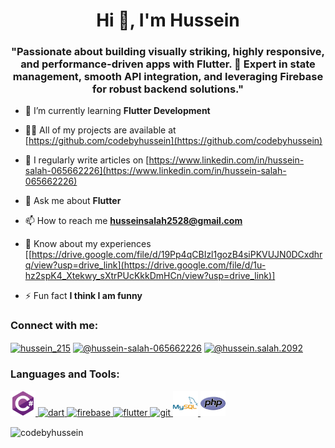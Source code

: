 <h1 align="center">Hi 👋, I'm Hussein</h1>
<h3 align="center">"Passionate about building visually striking, highly responsive, and performance-driven apps with Flutter. 🚀 Expert in state management, smooth API integration, and leveraging Firebase for robust backend solutions."</h3>

- 🌱 I’m currently learning **Flutter Development**

- 👨‍💻 All of my projects are available at [https://github.com/codebyhussein](https://github.com/codebyhussein)

- 📝 I regularly write articles on [https://www.linkedin.com/in/hussein-salah-065662226](https://www.linkedin.com/in/hussein-salah-065662226)

- 💬 Ask me about **Flutter**

- 📫 How to reach me **husseinsalah2528@gmail.com**

- 📄 Know about my experiences [[https://drive.google.com/file/d/19Pp4qCBIzl1gozB4siPKVUJN0DCxdhrq/view?usp=drive_link](https://drive.google.com/file/d/1u-hz2spK4_Xtekwy_sXtrPUcKkkDmHCn/view?usp=drive_link)] 

- ⚡ Fun fact **I think I am funny**

<h3 align="left">Connect with me:</h3>
<p align="left">
<a href="https://twitter.com/hussein_215" target="blank"><img align="center" src="https://raw.githubusercontent.com/rahuldkjain/github-profile-readme-generator/master/src/images/icons/Social/twitter.svg" alt="hussein_215" height="30" width="40" /></a>
<a href="https://linkedin.com/in/@hussein-salah-065662226" target="blank"><img align="center" src="https://raw.githubusercontent.com/rahuldkjain/github-profile-readme-generator/master/src/images/icons/Social/linked-in-alt.svg" alt="@hussein-salah-065662226" height="30" width="40" /></a>
<a href="https://fb.com/@hussein.salah.2092" target="blank"><img align="center" src="https://raw.githubusercontent.com/rahuldkjain/github-profile-readme-generator/master/src/images/icons/Social/facebook.svg" alt="@hussein.salah.2092" height="30" width="40" /></a>
</p>

<h3 align="left">Languages and Tools:</h3>
<p align="left"> <a href="https://www.w3schools.com/cs/" target="_blank" rel="noreferrer"> <img src="https://raw.githubusercontent.com/devicons/devicon/master/icons/csharp/csharp-original.svg" alt="csharp" width="40" height="40"/> </a> <a href="https://dart.dev" target="_blank" rel="noreferrer"> <img src="https://www.vectorlogo.zone/logos/dartlang/dartlang-icon.svg" alt="dart" width="40" height="40"/> </a> <a href="https://firebase.google.com/" target="_blank" rel="noreferrer"> <img src="https://www.vectorlogo.zone/logos/firebase/firebase-icon.svg" alt="firebase" width="40" height="40"/> </a> <a href="https://flutter.dev" target="_blank" rel="noreferrer"> <img src="https://www.vectorlogo.zone/logos/flutterio/flutterio-icon.svg" alt="flutter" width="40" height="40"/> </a> <a href="https://git-scm.com/" target="_blank" rel="noreferrer"> <img src="https://www.vectorlogo.zone/logos/git-scm/git-scm-icon.svg" alt="git" width="40" height="40"/> </a> <a href="https://www.mysql.com/" target="_blank" rel="noreferrer"> <img src="https://raw.githubusercontent.com/devicons/devicon/master/icons/mysql/mysql-original-wordmark.svg" alt="mysql" width="40" height="40"/> </a> <a href="https://www.php.net" target="_blank" rel="noreferrer"> <img src="https://raw.githubusercontent.com/devicons/devicon/master/icons/php/php-original.svg" alt="php" width="40" height="40"/> </a> </p>

<p><img align="center" src="https://github-readme-stats.vercel.app/api/top-langs?username=codebyhussein&show_icons=true&locale=en&layout=compact" alt="codebyhussein" /></p>
